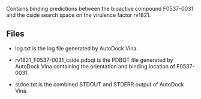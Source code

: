 Contains binding predictions between the bioactive compound F0537-0031 and the cside search space on the virulence factor rv1821.

## Files

- log.txt is the log file generated by AutoDock Vina.

- rv1821_F0537-0031_cside.pdbqt is the PDBQT file generated by AutoDock Vina containing the orientation and binding location of F0537-0031.

- stdoe.txt is the combined STDOUT and STDERR output of AutoDock Vina.

